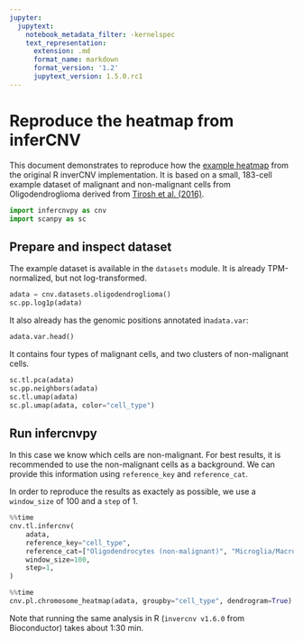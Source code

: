 ```yaml
---
jupyter:
  jupytext:
    notebook_metadata_filter: -kernelspec
    text_representation:
      extension: .md
      format_name: markdown
      format_version: '1.2'
      jupytext_version: 1.5.0.rc1
---
```


# Reproduce the heatmap from inferCNV

This document demonstrates to reproduce how the [example heatmap](https://github.com/broadinstitute/inferCNV/wiki#demo-example-figure) from the original
R inverCNV implementation. It is based on a small, 183-cell example dataset of malignant and non-malignant cells from Oligodendroglioma derived from [Tirosh et al. (2016)](https://www.ncbi.nlm.nih.gov/pmc/articles/PMC5465819/). 

```python
import infercnvpy as cnv
import scanpy as sc
```

## Prepare and inspect dataset
The example dataset is available in the `datasets` module. It is already TPM-normalized, but not log-transformed. 

```python
adata = cnv.datasets.oligodendroglioma()
sc.pp.log1p(adata)
```

It also already has the genomic positions annotated in`adata.var`: 

```python
adata.var.head()
```

It contains four types of malignant cells, and two clusters of non-malignant cells. 

```python
sc.tl.pca(adata)
sc.pp.neighbors(adata)
sc.tl.umap(adata)
sc.pl.umap(adata, color="cell_type")
```

## Run infercnvpy

In this case we know which cells are non-malignant. For best results, it is recommended to use
the non-malignant cells as a background. We can provide this information using `reference_key` and `reference_cat`. 

In order to reproduce the results as exactely as possible, we use a `window_size` of 100 and a `step` of 1. 

```python
%%time
cnv.tl.infercnv(
    adata, 
    reference_key="cell_type", 
    reference_cat=["Oligodendrocytes (non-malignant)", "Microglia/Macrophage"], 
    window_size=100,
    step=1,
)
```

```python
%%time
cnv.pl.chromosome_heatmap(adata, groupby="cell_type", dendrogram=True)
```

Note that running the same analysis in R (`invercnv v1.6.0` from Bioconductor) takes about 1:30 min. 
